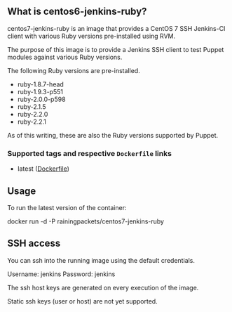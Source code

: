 ## What is centos6-jenkins-ruby?

centos7-jenkins-ruby is an image that provides a CentOS 7 SSH Jenkins-CI client with
various Ruby versions pre-installed using RVM.

The purpose of this image is to provide a Jenkins SSH client to test Puppet
modules against various Ruby versions.

The following Ruby versions are pre-installed.

- ruby-1.8.7-head
- ruby-1.9.3-p551
- ruby-2.0.0-p598
- ruby-2.1.5
- ruby-2.2.0
- ruby-2.2.1

As of this writing, these are also the Ruby versions supported by Puppet.

### Supported tags and respective `Dockerfile` links

- latest ([Dockerfile](https://github.com/dfilion/centos7-jenkins-docker/blob/master/Dockerfile))


## Usage
To run the latest version of the container:

docker run -d -P rainingpackets/centos7-jenkins-ruby

## SSH access
You can ssh into the running image using the default credentials.

Username: jenkins
Password: jenkins

The ssh host keys are generated on every execution of the image.

Static ssh keys (user or host) are not yet supported.

